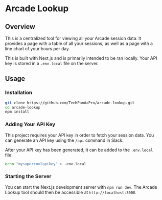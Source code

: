 # Arcade Lookup

## Overview

This is a centralized tool for viewing all your Arcade session data. It provides a page with a table of all your sessions, as well as a page with a line chart of your hours per day.

This is built with Next.js and is primarily intended to be ran locally. Your API key is stored in a `.env.local` file on the server.

## Usage

### Installation

```bash
git clone https://github.com/TechPandaPro/arcade-lookup.git
cd arcade-lookup
npm install
```

### Adding Your API Key

This project requires your API key in order to fetch your session data. You can generate an API key using the `/api` command in Slack.

After your API key has been generated, it can be added to the `.env.local` file:

```bash
echo "mysupercoolapikey" > .env.local
```

### Starting the Server

You can start the Next.js development server with `npm run dev`. The Arcade Lookup tool should then be accessible at `http://localhost:3000`.
